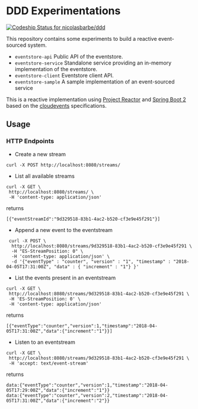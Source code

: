 # DDD Experimentations  
[ ![Codeship Status for nicolasbarbe/ddd](https://app.codeship.com/projects/8704d5c0-369e-0136-ef43-52a9274a0f1a/status?branch=master)](https://app.codeship.com/projects/289505)

This repository contains some experiments to build a reactive event-sourced system.
- `eventstore-api` Public API of the eventstore.
- `eventstore-service`  Standalone service providing an in-memory implementation of the eventstore.
- `eventstore-client` Eventstore client API.
- `eventstore-sample` A sample implementation of an event-sourced service

This is a reactive implementation using [Project Reactor](https://projectreactor.io/) and [Spring Boot 2](https://projects.spring.io/spring-boot/) based on the [cloudevents](https://cloudevents.io/) specifications.

## Usage  

### HTTP Endpoints
- Create a new stream
```$sh
curl -X POST http://localhost:8080/streams/
```

- List all available streams
```
curl -X GET \
 http://localhost:8080/streams/ \
 -H 'content-type: application/json' 
```
returns
```
[{"eventStreamId":"9d329518-83b1-4ac2-b520-cf3e9e45f291"}]
```

- Append a new event to the eventstream
```$sh
 curl -X POST \
  http://localhost:8080/streams/9d329518-83b1-4ac2-b520-cf3e9e45f291 \
  -H "ES-StreamPosition: 0" \
  -H 'content-type: application/json' \
  -d '{"eventType" : "counter", "version" : "1", "timestamp" : "2018-04-05T17:31:00Z", "data" : { "increment" : "1"} }'
```

- List the events present in an eventstream
```
curl -X GET \
 http://localhost:8080/streams/9d329518-83b1-4ac2-b520-cf3e9e45f291 \
 -H 'ES-StreamPosition: 0' \
 -H 'content-type: application/json' 
```
returns
```
[{"eventType":"counter","version":1,"timestamp":"2018-04-05T17:31:00Z","data":{"increment":"1"}}]
```

- Listen to an eventstream
```
curl -X GET \
 http://localhost:8080/streams/9d329518-83b1-4ac2-b520-cf3e9e45f291 \
 -H 'accept: text/event-stream' 
```
returns
```
data:{"eventType":"counter","version":1,"timestamp":"2018-04-05T17:29:00Z","data":{"increment":"1"}}
data:{"eventType":"counter","version":2,"timestamp":"2018-04-05T17:31:00Z","data":{"increment":"2"}}
```
